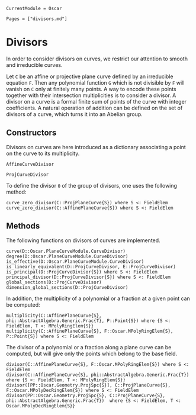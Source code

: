 ```@meta
CurrentModule = Oscar
```

```@contents
Pages = ["divisors.md"]
```

# Divisors

In order to consider divisors on curves, we restrict our attention to smooth and irreducible curves.

Let ``C`` be an affine or projective plane curve defined by an irreducible equation ``F``. Then any polynomial function ``G`` which is not divisible by ``F`` will vanish on ``C`` only at finitely many points. A way to encode these points together with their intersection multiplicities is to consider a divisor. A divisor on a curve is a formal finite sum of points of the curve with integer coefficients. A natural operation of addition can be defined on the set of divisors of a curve, which turns it into an Abelian group.


## Constructors

Divisors on curves are here introduced as a dictionary associating a point on the curve to its multiplicity.

```@docs
AffineCurveDivisor
```

```@docs
ProjCurveDivisor
```

To define the divisor ``0`` of the group of divisors, one uses the following method:

```@docs
curve_zero_divisor(C::ProjPlaneCurve{S}) where S <: FieldElem
curve_zero_divisor(C::AffinePlaneCurve{S}) where S <: FieldElem
```

## Methods

The following functions on divisors of curves are implemented.

```@docs
curve(D::Oscar.PlaneCurveModule.CurveDivisor)
degree(D::Oscar.PlaneCurveModule.CurveDivisor)
is_effective(D::Oscar.PlaneCurveModule.CurveDivisor)
is_linearly_equivalent(D::ProjCurveDivisor, E::ProjCurveDivisor)
is_principal(D::ProjCurveDivisor{S}) where S <: FieldElem
principal_divisor(D::ProjCurveDivisor{S}) where S <: FieldElem
global_sections(D::ProjCurveDivisor)
dimension_global_sections(D::ProjCurveDivisor)
```


In addition, the multiplicity of a polynomial or a fraction at a given point can be computed:

```@docs
multiplicity(C::AffinePlaneCurve{S}, phi::AbstractAlgebra.Generic.Frac{T}, P::Point{S}) where {S <: FieldElem, T <: MPolyRingElem{S}}
multiplicity(C::AffinePlaneCurve{S}, F::Oscar.MPolyRingElem{S}, P::Point{S}) where S <: FieldElem
```


The divisor of a polynomial or a fraction along a plane curve can be computed, but will give only the points which belong to the base field.


```@docs
divisor(C::AffinePlaneCurve{S}, F::Oscar.MPolyRingElem{S}) where S <: FieldElem
divisor(C::AffinePlaneCurve{S}, phi::AbstractAlgebra.Generic.Frac{T}) where {S <: FieldElem, T <: MPolyRingElem{S}}
divisor([PP::Oscar.Geometry.ProjSpc{S}], C::ProjPlaneCurve{S}, F::Oscar.MPolyDecRingElem{S}) where S <: FieldElem
divisor(PP::Oscar.Geometry.ProjSpc{S}, C::ProjPlaneCurve{S}, phi::AbstractAlgebra.Generic.Frac{T})  where {S <: FieldElem, T <: Oscar.MPolyDecRingElem{S}}
```
